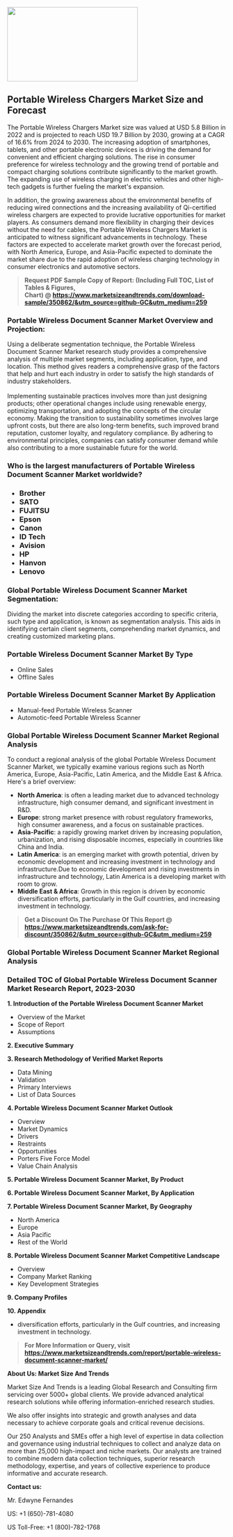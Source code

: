<p><img class="alignnone size-medium wp-image-20088" src="https://ffe5etoiles.com/wp-content/uploads/2024/12/MST1-300x171.png" alt="" width="300" height="171" /></p><h2>Portable Wireless Chargers Market Size and Forecast</h2><p>The Portable Wireless Chargers Market size was valued at USD 5.8 Billion in 2022 and is projected to reach USD 19.7 Billion by 2030, growing at a CAGR of 16.6% from 2024 to 2030. The increasing adoption of smartphones, tablets, and other portable electronic devices is driving the demand for convenient and efficient charging solutions. The rise in consumer preference for wireless technology and the growing trend of portable and compact charging solutions contribute significantly to the market growth. The expanding use of wireless charging in electric vehicles and other high-tech gadgets is further fueling the market's expansion.</p><p>In addition, the growing awareness about the environmental benefits of reducing wired connections and the increasing availability of Qi-certified wireless chargers are expected to provide lucrative opportunities for market players. As consumers demand more flexibility in charging their devices without the need for cables, the Portable Wireless Chargers Market is anticipated to witness significant advancements in technology. These factors are expected to accelerate market growth over the forecast period, with North America, Europe, and Asia-Pacific expected to dominate the market share due to the rapid adoption of wireless charging technology in consumer electronics and automotive sectors.</p></p><blockquote id="" class=""><strong>Request PDF Sample Copy of Report: (Including Full TOC, List of Tables &amp; Figures, Chart)&nbsp;@&nbsp;<strong><a href="https://www.marketsizeandtrends.com/download-sample/350862/&utm_source=github-GC&utm_medium=259" target="_blank">https://www.marketsizeandtrends.com/download-sample/350862/&utm_source=github-GC&utm_medium=259</a></strong></strong></blockquote><h3 id="" class="">Portable Wireless Document Scanner Market&nbsp;Overview and Projection:</h3><p id="" class="">Using a deliberate segmentation technique, the Portable Wireless Document Scanner Market research study provides a comprehensive analysis of multiple market segments, including application, type, and location. This method gives readers a comprehensive grasp of the factors that help and hurt each industry in order to satisfy the high standards of industry stakeholders. <br /> <br />Implementing sustainable practices involves more than just designing products; other operational changes include using renewable energy, optimizing transportation, and adopting the concepts of the circular economy. Making the transition to sustainability sometimes involves large upfront costs, but there are also long-term benefits, such improved brand reputation, customer loyalty, and regulatory compliance. By adhering to environmental principles, companies can satisfy consumer demand while also contributing to a more sustainable future for the world.</p><h3 id="" class="">Who is the largest manufacturers of&nbsp;Portable Wireless Document Scanner Market worldwide?</h3><h3 class=""><p><ul><li>Brother </li><li> SATO </li><li> FUJITSU </li><li> Epson </li><li> Canon </li><li> ID Tech </li><li> Avision </li><li> HP </li><li> Hanvon </li><li> Lenovo</li></ul></p></h3><h3 id="" class="">Global&nbsp;Portable Wireless Document Scanner Market Segmentation:</h3><p id="" class="">Dividing the market into discrete categories according to specific criteria, such type and application, is known as segmentation analysis. This aids in identifying certain client segments, comprehending market dynamics, and creating customized marketing plans.</p><h3 id="" class="">Portable Wireless Document Scanner Market&nbsp;By Type</h3><p><p><ul><li>Online Sales</li><li> Offline Sales</p></li></ul></p></p><h3 id="" class="">Portable Wireless Document Scanner Market&nbsp;By Application</h3><p class=""><p><ul><li>Manual-feed Portable Wireless Scanner</li><li> Automotic-feed Portable Wireless Scanner</li></ul></p></p><h3 id="" class="">Global Portable Wireless Document Scanner Market Regional Analysis</h3><p id="" class="">To conduct a regional analysis of the global Portable Wireless Document Scanner Market, we typically examine various regions such as North America, Europe, Asia-Pacific, Latin America, and the Middle East &amp; Africa. Here's a brief overview:</p><ul><li><strong>North America</strong>: is often a leading market due to advanced technology infrastructure, high consumer demand, and significant investment in R&amp;D.</li><li><strong>Europe</strong>: strong market presence with robust regulatory frameworks, high consumer awareness, and a focus on sustainable practices.</li><li><strong>Asia-Pacific</strong>: a rapidly growing market driven by increasing population, urbanization, and rising disposable incomes, especially in countries like China and India.</li><li><strong>Latin America</strong>: is an emerging market with growth potential, driven by economic development and increasing investment in technology and infrastructure.Due to economic development and rising investments in infrastructure and technology, Latin America is a developing market with room to grow.</li><li><strong>Middle East &amp; Africa</strong>: Growth in this region is driven by economic diversification efforts, particularly in the Gulf countries, and increasing investment in technology.</li></ul><blockquote id="" class=""><strong>Get a Discount On The Purchase Of This Report @ <strong><a href="https://www.marketsizeandtrends.com/ask-for-discount/350862/&utm_source=github-GC&utm_medium=259" target="_blank">https://www.marketsizeandtrends.com/ask-for-discount/350862/&utm_source=github-GC&utm_medium=259</a></strong></strong></blockquote><h3 id="" class="">Global Portable Wireless Document Scanner Market Regional Analysis</h3><h3 id="" class="">Detailed TOC of Global Portable Wireless Document Scanner Market Research Report, 2023-2030</h3><p id="" class=""><strong>1. Introduction of the Portable Wireless Document Scanner Market</strong></p><ul><li>Overview of the Market</li><li>Scope of Report</li><li>Assumptions</li></ul><p id="" class=""><strong>2. Executive Summary</strong></p><p id="" class=""><strong>3. Research Methodology of Verified Market Reports</strong></p><ul><li>Data Mining</li><li>Validation</li><li>Primary Interviews</li><li>List of Data Sources</li></ul><p id="" class=""><strong>4. Portable Wireless Document Scanner Market Outlook</strong></p><ul><li>Overview</li><li>Market Dynamics</li><li>Drivers</li><li>Restraints</li><li>Opportunities</li><li>Porters Five Force Model</li><li>Value Chain Analysis</li></ul><p id="" class=""><strong>5. Portable Wireless Document Scanner Market, By Product</strong></p><p id="" class=""><strong>6. Portable Wireless Document Scanner Market, By Application</strong></p><p id="" class=""><strong>7. Portable Wireless Document Scanner Market, By Geography</strong></p><ul><li>North America</li><li>Europe</li><li>Asia Pacific</li><li>Rest of the World</li></ul><p id="" class=""><strong>8. Portable Wireless Document Scanner Market Competitive Landscape</strong></p><ul><li>Overview</li><li>Company Market Ranking</li><li>Key Development Strategies</li></ul><p id="" class=""><strong>9. Company Profiles</strong></p><p id="" class=""><strong>10. Appendix</strong></p><ul><li>diversification efforts, particularly in the Gulf countries, and increasing investment in technology.</li></ul><blockquote id="" class=""><strong>For More Information or Query, visit <strong><strong><a href="https://www.marketsizeandtrends.com/report/portable-wireless-document-scanner-market/" target="_blank">https://www.marketsizeandtrends.com/report/portable-wireless-document-scanner-market/</a></strong></strong></strong></blockquote><p id="" class=""><strong>About Us: Market Size And Trends</strong></p><p id="" class="">Market Size And Trends is a leading Global Research and Consulting firm servicing over 5000+ global clients. We provide advanced analytical research solutions while offering information-enriched research studies.</p><p id="" class="">We also offer insights into strategic and growth analyses and data necessary to achieve corporate goals and critical revenue decisions.</p><p id="" class="">Our 250 Analysts and SMEs offer a high level of expertise in data collection and governance using industrial techniques to collect and analyze data on more than 25,000 high-impact and niche markets. Our analysts are trained to combine modern data collection techniques, superior research methodology, expertise, and years of collective experience to produce informative and accurate research.</p><p id="" class=""><strong>Contact us:</strong></p><p id="" class="">Mr. Edwyne Fernandes</p><p id="" class="">US: +1 (650)-781-4080</p><p id="" class="">US Toll-Free: +1 (800)-782-1768</p>
